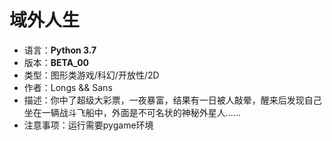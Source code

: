 # 域外人生
* 语言：__Python 3.7__
* 版本：__BETA_00__
* 类型：图形类游戏/科幻/开放性/2D
* 作者：Longs && Sans
* 描述：你中了超级大彩票，一夜暴富，结果有一日被人敲晕，醒来后发现自己坐在一辆战斗飞船中，外面是不可名状的神秘外星人……
* 注意事项：运行需要pygame环境

